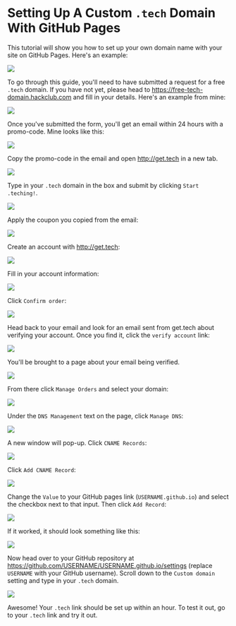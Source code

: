 # Setting Up A Custom `.tech` Domain With GitHub Pages

This tutorial will show you how to set up your own domain name with your site on GitHub Pages. Here's an example:

![](./img/example_url.png)

To go through this guide, you'll need to have submitted a request for a free `.tech` domain. If you have not yet, please head to https://free-tech-domain.hackclub.com and fill in your details. Here's an example from mine:

![](./img/free_custom_domain_form.png)

Once you've submitted the form, you'll get an email within 24 hours with a promo-code. Mine looks like this:

![](./img/promo_code_email.png)

Copy the promo-code in the email and open http://get.tech in a new tab.

![](./img/get_tech_landing_page.png)

Type in your `.tech` domain in the box and submit by clicking `Start .teching!`.

![](./img/checkout.png)

Apply the coupon you copied from the email:

![](./img/applying_coupon.png)

Create an account with http://get.tech:

![](./img/create_account.png)

Fill in your account information:

![](./img/get_tech_account_sign_up.png)

Click `Confirm order`:

![](./img/confirm_order.png)

Head back to your email and look for an email sent from get.tech about verifying your account. Once you find it, click the `verify account` link:

![](./img/verify_email.png)

You'll be brought to a page about your email being verified.

![](./img/email_verified.png)

From there click `Manage Orders` and select your domain:

![](./img/domain_orders.png)

Under the `DNS Management` text on the page, click `Manage DNS`:

![](./img/DNS_management.png)

A new window will pop-up. Click `CNAME Records`:

![](./img/manage_records.png)

Click `Add CNAME Record`:

![](./img/add_CNAME_record.png)

Change the `Value` to your GitHub pages link (`USERNAME.github.io`) and select the checkbox next to that input. Then click `Add Record`:

![](./img/CNAME_record_form.png)

If it worked, it should look something like this:

![](./img/record_added_successfully.png)

Now head over to your GitHub repository at https://github.com/USERNAME/USERNAME.github.io/settings (replace `USERNAME` with your GitHub username). Scroll down to the `Custom domain` setting and type in your `.tech` domain.

![](./img/custom_domain_in_GitHub_settings.png)

Awesome! Your `.tech` link should be set up within an hour. To test it out, go to your `.tech` link and try it out.
